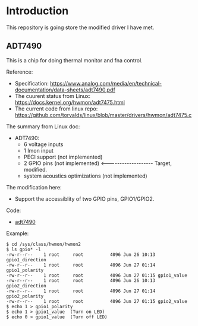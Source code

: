 # Introduction

This repository is going store the modified driver I have met.

## ADT7490

This is a chip for doing thermal monitor and fna control.

Reference:
* Specification: https://www.analog.com/media/en/technical-documentation/data-sheets/adt7490.pdf
* The cuurent status from Linux: https://docs.kernel.org/hwmon/adt7475.html
* The current code from linux repo: https://github.com/torvalds/linux/blob/master/drivers/hwmon/adt7475.c

The summary from Linux doc:
* ADT7490:
  * 6 voltage inputs
  * 1 Imon input
  * PECI support (not implemented)
  * 2 GPIO pins (not implemented)  <------------------- Target, modified.
  * system acoustics optimizations (not implemented)

The modification here:
* Support the accessiblity of two GPIO pins, GPIO1/GPIO2.

Code:
* [adt7490](drivers/hwmon/adt7475.c)

Example:

```shell
$ cd /sys/class/hwmon/hwmon2
$ ls gpio* -l
-rw-r--r--    1 root     root          4096 Jun 26 10:13 gpio1_direction
-rw-r--r--    1 root     root          4096 Jun 27 01:14 gpio1_polarity
-rw-r--r--    1 root     root          4096 Jun 27 01:15 gpio1_value
-rw-r--r--    1 root     root          4096 Jun 26 10:13 gpio2_direction
-rw-r--r--    1 root     root          4096 Jun 27 01:14 gpio2_polarity
-rw-r--r--    1 root     root          4096 Jun 27 01:15 gpio2_value
$ echo 1 > gpio1_polarity
$ echo 1 > gpio1_value  (Turn on LED)
$ echo 0 > gpio1_value  (Turn off LED)
```
